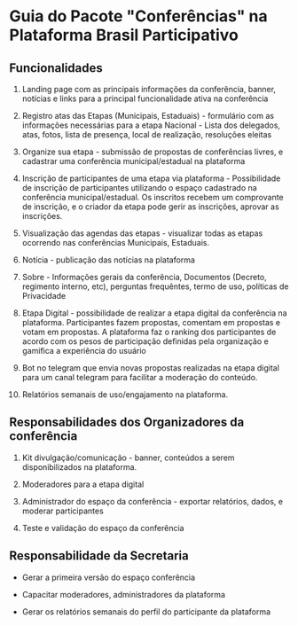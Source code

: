 # Guia do Pacote "Conferências" na Plataforma Brasil Participativo

## Funcionalidades
1. Landing page com as principais informações da conferência, banner, notícias e links para a principal funcionalidade ativa na conferência

2. Registro atas das Etapas (Municipais, Estaduais) - formulário com as informações necessárias para a etapa Nacional - Lista dos delegados, atas, fotos, lista de presença, local de realização, resoluções eleitas

3. Organize sua etapa - submissão de propostas de conferências livres, e cadastrar uma conferência municipal/estadual na plataforma

4. Inscrição de participantes de uma etapa via plataforma - Possibilidade de inscrição de participantes utilizando o espaço cadastrado na conferência municipal/estadual. Os inscritos recebem um comprovante de inscrição, e o criador da etapa pode gerir as inscrições, aprovar as inscrições. 

5. Visualização das agendas das etapas - visualizar todas as etapas ocorrendo nas conferências Municipais, Estaduais.

6. Notícia - publicação das notícias na plataforma

7. Sobre - Informações gerais da conferência, Documentos (Decreto, regimento interno, etc), perguntas frequêntes, termo de uso, políticas de Privacidade

8. Etapa Digital -  possibilidade de realizar a etapa digital da conferência na plataforma. Participantes fazem propostas, comentam em propostas e votam em propostas. A plataforma faz o ranking dos participantes de acordo com os pesos de participação definidas pela organização e gamifica a experiência do usuário

9. Bot no telegram que envia novas propostas realizadas na etapa digital para um canal telegram para facilitar a moderação do conteúdo.

10. Relatórios semanais de uso/engajamento na plataforma.


## Responsabilidades dos Organizadores da conferência

1. Kit divulgação/comunicação - banner, conteúdos a serem disponibilizados na plataforma.

2. Moderadores para a etapa digital

3. Administrador do espaço da conferência - exportar relatórios, dados, e moderar participantes

4. Teste e validação do espaço da conferência

## Responsabilidade da Secretaria

- Gerar a primeira versão do espaço conferência

- Capacitar moderadores, administradores da plataforma

- Gerar os relatórios semanais do perfil do participante da plataforma

